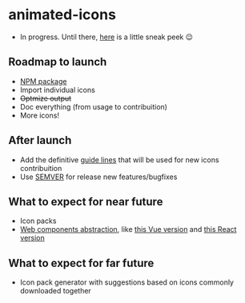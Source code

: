 # animated-icons
- In progress. Until there, [here](https://codepen.io/ivanaugustobd/pen/gXOxQL?editors=0100) is a little sneak peek :wink:

## Roadmap to launch
- [NPM package](https://github.com/cssbrasil/animated-icons/issues/7)
- Import individual icons
- ~~Optmize output~~
- Doc everything (from usage to contribuition)
- More icons!

## After launch
- Add the definitive [guide lines](https://github.com/cssbrasil/animated-icons/issues/5) that will be used for new icons contribuition
- Use [SEMVER](http://semver.org) for release new features/bugfixes

## What to expect for near future
- Icon packs
- [Web components abstraction](https://github.com/cssbrasil/animated-icons/issues/4#issuecomment-340216000), like [this Vue version](https://codepen.io/ivanaugustobd/pen/bYoWLE?editors=1000) and [this React version](https://codepen.io/ivanaugustobd/pen/NwoZPQ?editors=0010)

## What to expect for far future
- Icon pack generator with suggestions based on icons commonly downloaded together
